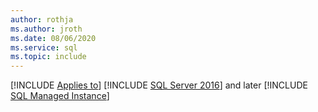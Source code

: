 ```yaml
---
author: rothja
ms.author: jroth
ms.date: 08/06/2020
ms.service: sql
ms.topic: include
---
```


[!INCLUDE [Applies to](../../includes/applies-md.md)] [!INCLUDE [SQL Server 2016](_ss2016.md)] and later [!INCLUDE [SQL Managed Instance](../../includes/applies-to-version/_asmi.md)] 